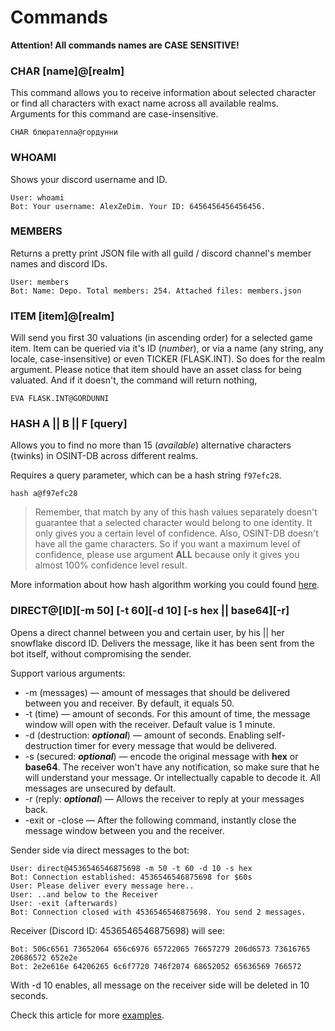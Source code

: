 # Commands

**Attention! All commands names are CASE SENSITIVE!**

### CHAR [name]@[realm]

This command allows you to receive information about selected character or find all characters with exact name across all available realms.
Arguments for this command are case-insensitive.

```text
CHAR блюрателла@гордунни
```

### WHOAMI

Shows your discord username and ID.

```text
User: whoami
Bot: Your username: AlexZeDim. Your ID: 6456456456456456.
```

### MEMBERS

Returns a pretty print JSON file with all guild / discord channel's member names and discord IDs.

```text
User: members
Bot: Name: Depo. Total members: 254. Attached files: members.json
```

### ITEM [item]@[realm]

Will send you first 30 valuations (in ascending order) for a selected game item. Item can be queried via it's ID (_number_), or via a name (any string, any locale, case-insensitive)
or even TICKER (FLASK.INT). So does for the realm argument. Please notice that item should have an asset class for being valuated. And if it doesn't, the command will return nothing,

```text
EVA FLASK.INT@GORDUNNI
```

### HASH A || B || F [query]

Allows you to find no more than 15 (_available_) alternative characters (twinks) in OSINT-DB across different realms.

Requires a query parameter, which can be a hash string `f97efc28`.

```text
hash a@f97efc28
```

> Remember, that match by any of this hash values separately doesn't guarantee that a selected character would belong to one identity.
> It only gives you a certain level of confidence. Also, OSINT-DB doesn't have all the game characters.
> So if you want a maximum level of confidence, please use argument **ALL** because only it gives you almost 100% confidence level result.

More information about how hash algorithm working you could found [here](http://ya.ru).

### DIRECT@[ID][-m 50] [-t 60][-d 10] [-s hex || base64][-r]

Opens a direct channel between you and certain user, by his || her snowflake discord ID. Delivers the message, like it has been sent from the bot itself, without compromising the sender.

Support various arguments:

- -m (messages) — amount of messages that should be delivered between you and receiver. By default, it equals 50.
- -t (time) — amount of seconds. For this amount of time, the message window will open with the receiver. Default value is 1 minute.
- -d (destruction: **_optional_**) — amount of seconds. Enabling self-destruction timer for every message that would be delivered.
- -s (secured: **_optional_**) — encode the original message with **hex** or **base64**. The receiver won't have any notification, so make sure that he will understand your message.
  Or intellectually capable to decode it. All messages are unsecured by default.
- -r (reply: **_optional_**) — Allows the receiver to reply at your messages back.
- -exit or -close — After the following command, instantly close the message window between you and the receiver.

Sender side via direct messages to the bot:

```text
User: direct@4536546546875698 -m 50 -t 60 -d 10 -s hex
Bot: Connection established: 4536546546875698 for $60s
User: Please deliver every message here..
User: ..and below to the Receiver
User: -exit (afterwards)
Bot: Connection closed with 4536546546875698. You send 2 messages.
```

Receiver (Discord ID: 4536546546875698) will see:

```text
Bot: 506c6561 73652064 656c6976 65722065 76657279 206d6573 73616765 20686572 652e2e
Bot: 2e2e616e 64206265 6c6f7720 746f2074 68652052 65636569 766572
```

With -d 10 enables, all message on the receiver side will be deleted in 10 seconds.

Check this article for more [examples](https://ya.ru).
